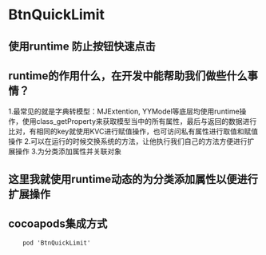 # BtnQuickLimit

## 使用runtime 防止按钮快速点击

## runtime的作用什么，在开发中能帮助我们做些什么事情？

1.最常见的就是字典转模型：MJExtention, YYModel等底层均使用runtime操作，使用class_getProperty来获取模型当中的所有属性，最后与返回的数据进行比对，有相同的key就使用KVC进行赋值操作，也可访问私有属性进行取值和赋值操作
2.可以在运行的时候交换系统的方法，让他执行我们自己的方法方便进行扩展操作
3.为分类添加属性并关联对象

## 这里我就使用runtime动态的为分类添加属性以便进行扩展操作

## cocoapods集成方式
        pod 'BtnQuickLimit'
